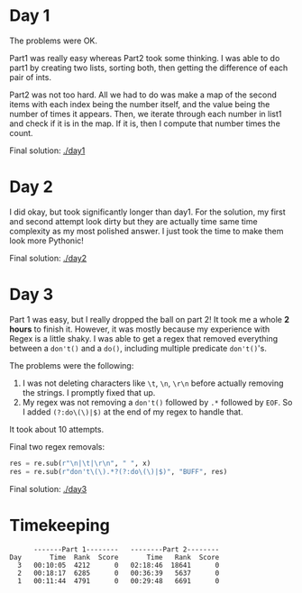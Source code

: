 # Day 1

The problems were OK.

Part1 was really easy whereas Part2 took some thinking. I was able to do part1 by creating two lists, sorting both, then getting the difference of each pair of ints.

Part2 was not too hard. All we had to do was make a map of the second items with each index being the number itself, and the value being the number of times it appears. Then, we iterate through each number in list1 and check if it is in the map. If it is, then I compute that number times the count.

Final solution: [./day1](./day1/)

# Day 2

I did okay, but took significantly longer than day1. For the solution, my first and second attempt look dirty but they are actually time same time complexity as my most polished answer. I just took the time to make them look more Pythonic!

Final solution: [./day2](./day2)

# Day 3

Part 1 was easy, but I really dropped the ball on part 2! It took me a whole **2 hours** to finish it. However, it was mostly because my experience with Regex is a little shaky. I was able to get a regex that removed everything between a `don't()` and a `do()`, including multiple predicate `don't()`'s.

The problems were the following:

1. I was not deleting characters like `\t`, `\n`, `\r\n` before actually removing the strings. I promptly fixed that up.
2. My regex was not removing a `don't()` followed by `.*` followed by `EOF`. So I added `(?:do\(\)|$)` at the end of my regex to handle that.

It took about 10 attempts.

Final two regex removals:
```python
res = re.sub(r"\n|\t|\r\n", " ", x)
res = re.sub(r"don't\(\).*?(?:do\(\)|$)", "BUFF", res)
```

Final solution: [./day3](./day3)

# Timekeeping

```
      -------Part 1--------   --------Part 2--------
Day       Time  Rank  Score       Time   Rank  Score
  3   00:10:05  4212      0   02:18:46  18641      0
  2   00:18:17  6285      0   00:36:39   5637      0
  1   00:11:44  4791      0   00:29:48   6691      0
```